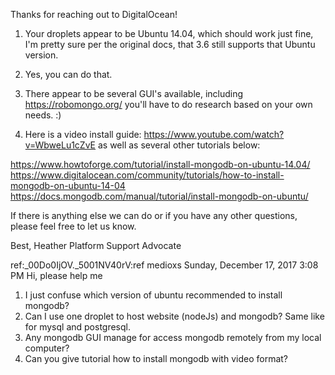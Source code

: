 Thanks for reaching out to DigitalOcean!

1. Your droplets appear to be Ubuntu 14.04, which should work just fine, I'm pretty sure per the original docs, that 3.6 still supports that Ubuntu version. 

2. Yes, you can do that.

3. There appear to be several GUI's available, including https://robomongo.org/ you'll have to do research based on your own needs. :) 

4. Here is a video install guide: https://www.youtube.com/watch?v=WbweLu1cZvE as well as several other tutorials below:

https://www.howtoforge.com/tutorial/install-mongodb-on-ubuntu-14.04/
https://www.digitalocean.com/community/tutorials/how-to-install-mongodb-on-ubuntu-14-04
https://docs.mongodb.com/manual/tutorial/install-mongodb-on-ubuntu/

If there is anything else we can do or if you have any other questions, please feel free to let us know.

Best, 
Heather
Platform Support Advocate

ref:_00Do0IjOV._5001NV40rV:ref
	 medioxs	Sunday, December 17, 2017 3:08 PM
Hi, please help me

1. I just confuse which version of ubuntu recommended to install mongodb?
2. Can I use one droplet to host website (nodeJs) and mongodb? Same like for mysql and postgresql.
3. Any mongodb GUI manage for access mongodb remotely from my local computer?
4. Can you give tutorial how to install mongodb with video format?